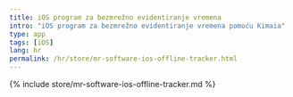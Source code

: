 ```yaml
---
title: iOS program za bezmrežno evidentiranje vremena
intro: "iOS program za bezmrežno evidentiranje vremena pomoću Kimaia"
type: app
tags: [iOS]
lang: hr
permalink: /hr/store/mr-software-ios-offline-tracker.html
---
```


{% include store/mr-software-ios-offline-tracker.md %}
